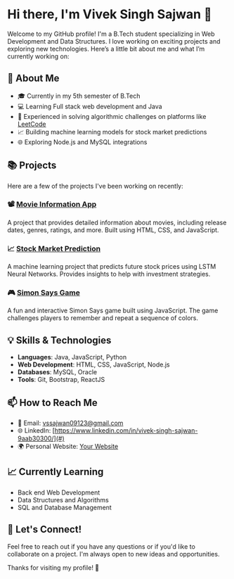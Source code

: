 # Hi there, I'm Vivek Singh Sajwan 👋

Welcome to my GitHub profile! I'm a B.Tech student specializing in Web Development and Data Structures. I love working on exciting projects and exploring new technologies. Here’s a little bit about me and what I’m currently working on:

## 🌟 About Me
- 🎓 Currently in my 5th semester of B.Tech
- 💻 Learning Full stack web development and Java
- 🧩 Experienced in solving algorithmic challenges on platforms like [LeetCode](https://leetcode.com/Vivek-sajwan/)
- 📈 Building machine learning models for stock market predictions
- 🌐 Exploring Node.js and MySQL integrations

## 📚 Projects
Here are a few of the projects I've been working on recently:

### 📽 [Movie Information App](https://github.com/VivekSinghSajwan/CineInfo-Hub)
A project that provides detailed information about movies, including release dates, genres, ratings, and more. Built using HTML, CSS, and JavaScript.

### 📈 [Stock Market Prediction](#)
A machine learning project that predicts future stock prices using LSTM Neural Networks. Provides insights to help with investment strategies.

### 🎮 [Simon Says Game](https://github.com/VivekSinghSajwan/Simon-Says-Game)
A fun and interactive Simon Says game built using JavaScript. The game challenges players to remember and repeat a sequence of colors.

## 💡 Skills & Technologies
- **Languages**: Java, JavaScript, Python
- **Web Development**: HTML, CSS, JavaScript, Node.js
- **Databases**: MySQL, Oracle
- **Tools**: Git, Bootstrap, ReactJS

## 📫 How to Reach Me
- 📧 Email: [vssajwan09123@gmail.com](mailto:vssajwan09123@gmail.com)
- 🌐 LinkedIn: [https://www.linkedin.com/in/vivek-singh-sajwan-9aab30300/](#)
- 🌍 Personal Website: [Your Website](#)

## 📈 Currently Learning
- Back end Web Development
- Data Structures and Algorithms
- SQL and Database Management

## 💬 Let's Connect!
Feel free to reach out if you have any questions or if you'd like to collaborate on a project. I'm always open to new ideas and opportunities.

Thanks for visiting my profile! 🚀

